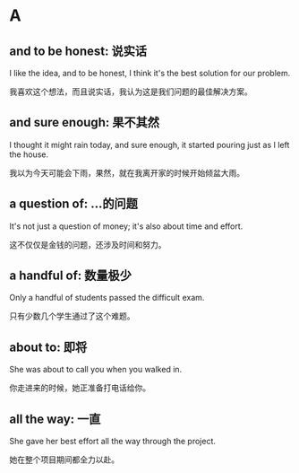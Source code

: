 # A

## and to be honest: 说实话

I like the idea, and to be honest, I think it's the best solution for our problem.

我喜欢这个想法，而且说实话，我认为这是我们问题的最佳解决方案。

## and sure enough: 果不其然

I thought it might rain today, and sure enough, it started pouring just as I left the house.

我以为今天可能会下雨，果然，就在我离开家的时候开始倾盆大雨。

## a question of: ...的问题

It's not just a question of money; it's also about time and effort.

这不仅仅是金钱的问题，还涉及时间和努力。

## a handful of: 数量极少

Only a handful of students passed the difficult exam.

只有少数几个学生通过了这个难题。

## about to: 即将

She was about to call you when you walked in.

你走进来的时候，她正准备打电话给你。

## all the way: 一直

She gave her best effort all the way through the project.

她在整个项目期间都全力以赴。
